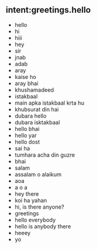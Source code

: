 ## intent:greetings.hello

- hello
- hi
- hiii
- hey
- sir
- jnab
- adab
- aray 
- kaise ho
- aray bhai
- khushamadeed
- istakbaal 
- main apka istakbaal krta hu
- khubsurat din hai
- dubara hello
- dubara isktakbaal
- hello bhai
- hello yar
- hello dost
- sai ha
- tumhara acha din guzre
- bhai
- salam
- assalam o alaikum
- aoa
- a o a
- hey there
- koi ha yahan
- hi, is there anyone?
- greetings
- hello everybody
- hello is anybody there
- heeey
- yo